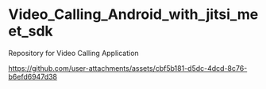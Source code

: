 # Video_Calling_Android_with_jitsi_meet_sdk
Repository for Video Calling Application 


https://github.com/user-attachments/assets/cbf5b181-d5dc-4dcd-8c76-b6efd6947d38

